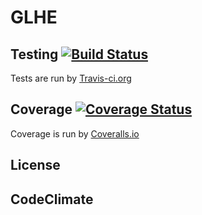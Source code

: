 # GLHE

## Testing [![Build Status](https://travis-ci.org/mitchute/GLHE.svg?branch=master)](https://travis-ci.org/mitchute/GLHE)

Tests are run by [Travis-ci.org](https://travis-ci.org/mitchute/GLHE)


## Coverage [![Coverage Status](https://coveralls.io/repos/github/mitchute/GLHE/badge.svg?branch=master)](https://coveralls.io/github/mitchute/GLHE?branch=master)

Coverage is run by [Coveralls.io](https://coveralls.io/github/mitchute/GLHE)


## License


## CodeClimate
